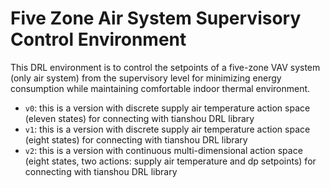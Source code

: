 # Five Zone Air System Supervisory Control Environment
This DRL environment is to control the setpoints of a five-zone VAV system (only air system) from the supervisory level for minimizing energy consumption while maintaining comfortable indoor thermal environment.

  - `v0`: this is a version with discrete supply air temperature action space (eleven states) for connecting with tianshou DRL library
  - `v1`: this is a version with discrete supply air temperature action space (eight states) for connecting with tianshou DRL library
  - `v2`: this is a version with continuous multi-dimensional action space (eight states, two actions: supply air temperature and dp setpoints) for connecting with tianshou DRL library
